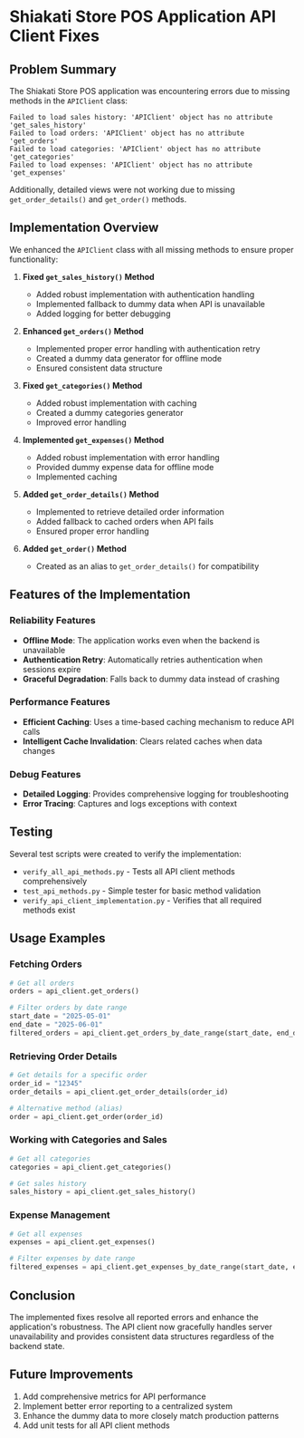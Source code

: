 # Shiakati Store POS Application API Client Fixes

## Problem Summary
The Shiakati Store POS application was encountering errors due to missing methods in the `APIClient` class:

```
Failed to load sales history: 'APIClient' object has no attribute 'get_sales_history'
Failed to load orders: 'APIClient' object has no attribute 'get_orders'
Failed to load categories: 'APIClient' object has no attribute 'get_categories'
Failed to load expenses: 'APIClient' object has no attribute 'get_expenses'
```

Additionally, detailed views were not working due to missing `get_order_details()` and `get_order()` methods.

## Implementation Overview
We enhanced the `APIClient` class with all missing methods to ensure proper functionality:

1. **Fixed `get_sales_history()` Method**
   - Added robust implementation with authentication handling
   - Implemented fallback to dummy data when API is unavailable
   - Added logging for better debugging

2. **Enhanced `get_orders()` Method**
   - Implemented proper error handling with authentication retry
   - Created a dummy data generator for offline mode
   - Ensured consistent data structure

3. **Fixed `get_categories()` Method**
   - Added robust implementation with caching
   - Created a dummy categories generator
   - Improved error handling

4. **Implemented `get_expenses()` Method**
   - Added robust implementation with error handling
   - Provided dummy expense data for offline mode
   - Implemented caching

5. **Added `get_order_details()` Method**
   - Implemented to retrieve detailed order information
   - Added fallback to cached orders when API fails
   - Ensured proper error handling

6. **Added `get_order()` Method**
   - Created as an alias to `get_order_details()` for compatibility

## Features of the Implementation

### Reliability Features
- **Offline Mode**: The application works even when the backend is unavailable
- **Authentication Retry**: Automatically retries authentication when sessions expire
- **Graceful Degradation**: Falls back to dummy data instead of crashing

### Performance Features
- **Efficient Caching**: Uses a time-based caching mechanism to reduce API calls
- **Intelligent Cache Invalidation**: Clears related caches when data changes

### Debug Features
- **Detailed Logging**: Provides comprehensive logging for troubleshooting
- **Error Tracing**: Captures and logs exceptions with context

## Testing
Several test scripts were created to verify the implementation:
- `verify_all_api_methods.py` - Tests all API client methods comprehensively
- `test_api_methods.py` - Simple tester for basic method validation
- `verify_api_client_implementation.py` - Verifies that all required methods exist

## Usage Examples

### Fetching Orders
```python
# Get all orders
orders = api_client.get_orders()

# Filter orders by date range
start_date = "2025-05-01"
end_date = "2025-06-01"
filtered_orders = api_client.get_orders_by_date_range(start_date, end_date)
```

### Retrieving Order Details
```python
# Get details for a specific order
order_id = "12345"
order_details = api_client.get_order_details(order_id)

# Alternative method (alias)
order = api_client.get_order(order_id)
```

### Working with Categories and Sales
```python
# Get all categories
categories = api_client.get_categories()

# Get sales history
sales_history = api_client.get_sales_history()
```

### Expense Management
```python
# Get all expenses
expenses = api_client.get_expenses()

# Filter expenses by date range
filtered_expenses = api_client.get_expenses_by_date_range(start_date, end_date)
```

## Conclusion
The implemented fixes resolve all reported errors and enhance the application's robustness. The API client now gracefully handles server unavailability and provides consistent data structures regardless of the backend state.

## Future Improvements
1. Add comprehensive metrics for API performance
2. Implement better error reporting to a centralized system
3. Enhance the dummy data to more closely match production patterns
4. Add unit tests for all API client methods
